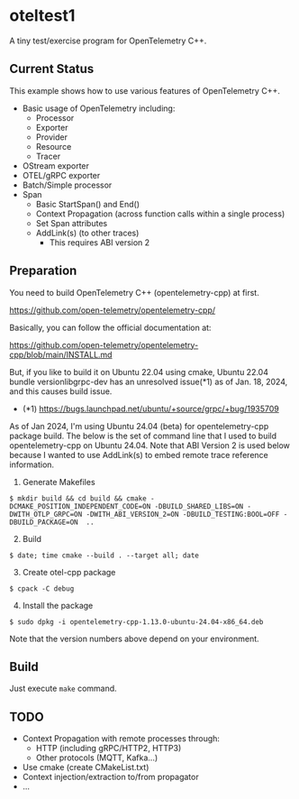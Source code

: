 # oteltest1

A tiny test/exercise program for OpenTelemetry C++.

## Current Status

This example shows how to use various features of OpenTelemetry C++.

* Basic usage of OpenTelemetry including:
  * Processor
  * Exporter
  * Provider
  * Resource
  * Tracer
* OStream exporter
* OTEL/gRPC exporter
* Batch/Simple processor
* Span
  * Basic StartSpan() and End()
  * Context Propagation (across function calls within a single process)
  * Set Span attributes
  * AddLink(s) (to other traces)
    * This requires ABI version 2

## Preparation

You need to build OpenTelemetry C++ (opentelemetry-cpp) at first.

https://github.com/open-telemetry/opentelemetry-cpp/

Basically, you can follow the official documentation at:

https://github.com/open-telemetry/opentelemetry-cpp/blob/main/INSTALL.md

But, if you like to build it on Ubuntu 22.04 using cmake,
Ubuntu 22.04 bundle versionlibgrpc-dev has an unresolved issue(*1)
as of Jan. 18, 2024, and this causes build issue.

* (*1) https://bugs.launchpad.net/ubuntu/+source/grpc/+bug/1935709

As of Jan 2024, I'm using Ubuntu 24.04 (beta) for opentelemetry-cpp
package build.
The below is the set of command line that I used to build opentelemetry-cpp
on Ubuntu 24.04. Note that ABI Version 2 is used below because I wanted to
use AddLink(s) to embed remote trace reference information.

1. Generate Makefiles
```
$ mkdir build && cd build && cmake -DCMAKE_POSITION_INDEPENDENT_CODE=ON -DBUILD_SHARED_LIBS=ON -DWITH_OTLP_GRPC=ON -DWITH_ABI_VERSION_2=ON -DBUILD_TESTING:BOOL=OFF -DBUILD_PACKAGE=ON  ..
```
2. Build
```
$ date; time cmake --build . --target all; date
```
3. Create otel-cpp package
```
$ cpack -C debug
```
4. Install the package
```
$ sudo dpkg -i opentelemetry-cpp-1.13.0-ubuntu-24.04-x86_64.deb
```
Note that the version numbers above depend on your environment.

## Build

Just execute `make` command.


## TODO
* Context Propagation  with remote processes through:
  * HTTP (including gRPC/HTTP2, HTTP3)
  * Other protocols (MQTT, Kafka...)
* Use cmake (create CMakeList.txt)
* Context injection/extraction to/from propagator
* ...
